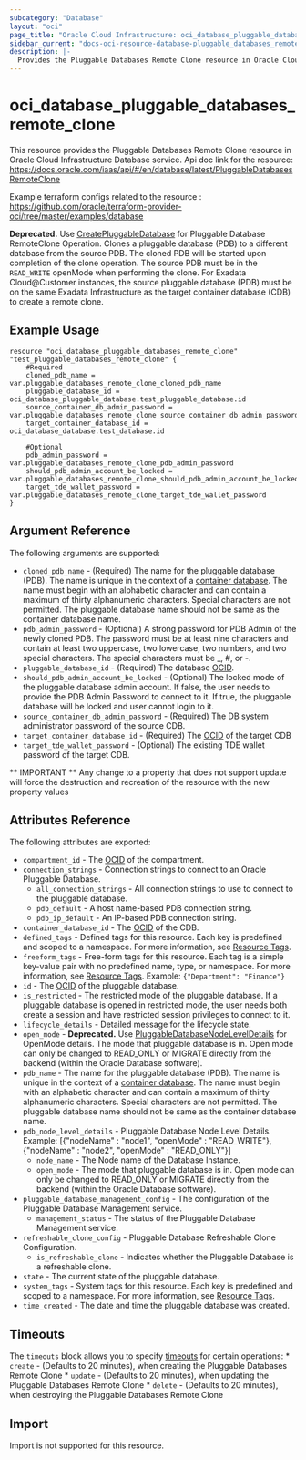 ```yaml
---
subcategory: "Database"
layout: "oci"
page_title: "Oracle Cloud Infrastructure: oci_database_pluggable_databases_remote_clone"
sidebar_current: "docs-oci-resource-database-pluggable_databases_remote_clone"
description: |-
  Provides the Pluggable Databases Remote Clone resource in Oracle Cloud Infrastructure Database service
---
```


# oci_database_pluggable_databases_remote_clone
This resource provides the Pluggable Databases Remote Clone resource in Oracle Cloud Infrastructure Database service.
Api doc link for the resource: https://docs.oracle.com/iaas/api/#/en/database/latest/PluggableDatabasesRemoteClone

Example terraform configs related to the resource : https://github.com/oracle/terraform-provider-oci/tree/master/examples/database

**Deprecated.** Use [CreatePluggableDatabase](https://docs.cloud.oracle.com/iaas/api/#/en/database/latest/PluggableDatabase/CreatePluggableDatabase) for Pluggable Database RemoteClone Operation.
Clones a pluggable database (PDB) to a different database from the source PDB. The cloned PDB will be started upon completion of the clone operation. The source PDB must be in the `READ_WRITE` openMode when performing the clone.
For Exadata Cloud@Customer instances, the source pluggable database (PDB) must be on the same Exadata Infrastructure as the target container database (CDB) to create a remote clone.


## Example Usage

```hcl
resource "oci_database_pluggable_databases_remote_clone" "test_pluggable_databases_remote_clone" {
	#Required
	cloned_pdb_name = var.pluggable_databases_remote_clone_cloned_pdb_name
	pluggable_database_id = oci_database_pluggable_database.test_pluggable_database.id
	source_container_db_admin_password = var.pluggable_databases_remote_clone_source_container_db_admin_password
	target_container_database_id = oci_database_database.test_database.id

	#Optional
	pdb_admin_password = var.pluggable_databases_remote_clone_pdb_admin_password
	should_pdb_admin_account_be_locked = var.pluggable_databases_remote_clone_should_pdb_admin_account_be_locked
	target_tde_wallet_password = var.pluggable_databases_remote_clone_target_tde_wallet_password
}
```

## Argument Reference

The following arguments are supported:

* `cloned_pdb_name` - (Required) The name for the pluggable database (PDB). The name is unique in the context of a [container database](https://docs.cloud.oracle.com/iaas/api/#/en/database/latest/Database/). The name must begin with an alphabetic character and can contain a maximum of thirty alphanumeric characters. Special characters are not permitted. The pluggable database name should not be same as the container database name.
* `pdb_admin_password` - (Optional) A strong password for PDB Admin of the newly cloned PDB. The password must be at least nine characters and contain at least two uppercase, two lowercase, two numbers, and two special characters. The special characters must be _, \#, or -.
* `pluggable_database_id` - (Required) The database [OCID](https://docs.cloud.oracle.com/iaas/Content/General/Concepts/identifiers.htm).
* `should_pdb_admin_account_be_locked` - (Optional) The locked mode of the pluggable database admin account. If false, the user needs to provide the PDB Admin Password to connect to it. If true, the pluggable database will be locked and user cannot login to it. 
* `source_container_db_admin_password` - (Required) The DB system administrator password of the source CDB.
* `target_container_database_id` - (Required) The [OCID](https://docs.cloud.oracle.com/iaas/Content/General/Concepts/identifiers.htm) of the target CDB
* `target_tde_wallet_password` - (Optional) The existing TDE wallet password of the target CDB.


** IMPORTANT **
Any change to a property that does not support update will force the destruction and recreation of the resource with the new property values

## Attributes Reference

The following attributes are exported:

* `compartment_id` - The [OCID](https://docs.cloud.oracle.com/iaas/Content/General/Concepts/identifiers.htm) of the compartment.
* `connection_strings` - Connection strings to connect to an Oracle Pluggable Database. 
	* `all_connection_strings` - All connection strings to use to connect to the pluggable database.
	* `pdb_default` - A host name-based PDB connection string.
	* `pdb_ip_default` - An IP-based PDB connection string.
* `container_database_id` - The [OCID](https://docs.cloud.oracle.com/iaas/Content/General/Concepts/identifiers.htm) of the CDB.
* `defined_tags` - Defined tags for this resource. Each key is predefined and scoped to a namespace. For more information, see [Resource Tags](https://docs.cloud.oracle.com/iaas/Content/General/Concepts/resourcetags.htm). 
* `freeform_tags` - Free-form tags for this resource. Each tag is a simple key-value pair with no predefined name, type, or namespace. For more information, see [Resource Tags](https://docs.cloud.oracle.com/iaas/Content/General/Concepts/resourcetags.htm).  Example: `{"Department": "Finance"}` 
* `id` - The [OCID](https://docs.cloud.oracle.com/iaas/Content/General/Concepts/identifiers.htm) of the pluggable database.
* `is_restricted` - The restricted mode of the pluggable database. If a pluggable database is opened in restricted mode, the user needs both create a session and have restricted session privileges to connect to it. 
* `lifecycle_details` - Detailed message for the lifecycle state.
* `open_mode` - **Deprecated.** Use [PluggableDatabaseNodeLevelDetails](https://docs.cloud.oracle.com/iaas/api/#/en/database/latest/datatypes/PluggableDatabaseNodeLevelDetails) for OpenMode details. The mode that pluggable database is in. Open mode can only be changed to READ_ONLY or MIGRATE directly from the backend (within the Oracle Database software). 
* `pdb_name` - The name for the pluggable database (PDB). The name is unique in the context of a [container database](https://docs.cloud.oracle.com/iaas/api/#/en/database/latest/Database/). The name must begin with an alphabetic character and can contain a maximum of thirty alphanumeric characters. Special characters are not permitted. The pluggable database name should not be same as the container database name.
* `pdb_node_level_details` - Pluggable Database Node Level Details. Example: [{"nodeName" : "node1", "openMode" : "READ_WRITE"}, {"nodeName" : "node2", "openMode" : "READ_ONLY"}] 
	* `node_name` - The Node name of the Database Instance.
	* `open_mode` - The mode that pluggable database is in. Open mode can only be changed to READ_ONLY or MIGRATE directly from the backend (within the Oracle Database software). 
* `pluggable_database_management_config` - The configuration of the Pluggable Database Management service.
	* `management_status` - The status of the Pluggable Database Management service.
* `refreshable_clone_config` - Pluggable Database Refreshable Clone Configuration.
	* `is_refreshable_clone` - Indicates whether the Pluggable Database is a refreshable clone.
* `state` - The current state of the pluggable database.
* `system_tags` - System tags for this resource. Each key is predefined and scoped to a namespace. For more information, see [Resource Tags](https://docs.cloud.oracle.com/iaas/Content/General/Concepts/resourcetags.htm). 
* `time_created` - The date and time the pluggable database was created.

## Timeouts

The `timeouts` block allows you to specify [timeouts](https://registry.terraform.io/providers/oracle/oci/latest/docs/guides/changing_timeouts) for certain operations:
	* `create` - (Defaults to 20 minutes), when creating the Pluggable Databases Remote Clone
	* `update` - (Defaults to 20 minutes), when updating the Pluggable Databases Remote Clone
	* `delete` - (Defaults to 20 minutes), when destroying the Pluggable Databases Remote Clone


## Import

Import is not supported for this resource.

